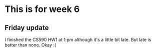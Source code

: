 # This is for week 6

## Friday update
I finished the CS590 HW1 at 1:pm although it's a little bit late. But late is better than none. Okay :( 